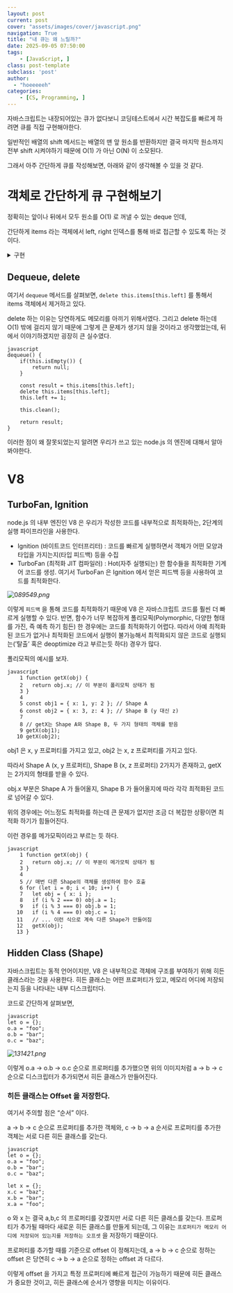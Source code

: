 ```yaml
---
layout: post
current: post
cover: "assets/images/cover/javascript.png"
navigation: True
title: "내 큐는 왜 느릴까?"
date: 2025-09-05 07:50:00
tags:
    - [JavaScript, ]
class: post-template
subclass: 'post'
author: 
  - "hoeeeeeh"
categories:
    - [CS, Programming, ]
---
```


자바스크립트는 내장되어있는 큐가 없다보니 코딩테스트에서 시간 복잡도를 빠르게 하려면 큐를 직접 구현해야한다.


일반적인 배열의 shift 메서드는 배열의 맨 앞 원소를 반환하지만 결국 마지막 원소까지 전부 shift 시켜야하기 때문에 O(1) 가 아닌 O(N) 이 소모된다.


그래서 아주 간단하게 큐를 작성해보면, 아래와 같이 생각해볼 수 있을 것 같다.


# 객체로 간단하게 큐 구현해보기


정확히는 앞이나 뒤에서 모두 원소를 O(1) 로 꺼낼 수 있는 deque 인데,


간단하게 items 라는 객체에서 left, right 인덱스를 통해 바로 접근할 수 있도록 하는 것이다.

<details>
<summary>구현</summary>


```
javascript
class Queue {
    left = 0;
    right = 0;
    items = {};
    
    dequeue() {
        if(this.isEmpty()) {
            return null;
        }
        
        const result = this.items[this.left];
        delete this.items[this.left];
        this.left += 1;
        
        this.clean();
        
        return result;
    }
    
    isEmpty() {
        return this.left === this.right;
    }
    
    peek() {
        if(this.isEmpty()) {
            return null;
        }
        return this.items[this.left];
    }
    
    last() {
        if(this.isEmpty()) {
            return null;
        }
        return this.items[this.right - 1];
    }
    
    enqueue(value) {
        this.items[this.right] = value;
        this.right += 1;
    }
    
    
    pop() {
        if(this.isEmpty()) {
            return null;
        }
        
        this.right -= 1;
        
        const result = this.items[this.right];
        delete this.items[this.right];
        
        this.clean();
        
        return result;
    }
    
    clean() {
        if(this.left === this.right) {
            this.left = 0;
            this.right = 0;
        }
    }
}

```



</details>


## Dequeue, delete


여기서 `dequeue`  메서드를 살펴보면, `delete this.items[this.left]` 를 통해서 items 객체에서 제거하고 있다.


delete 하는 이유는 당연하게도 메모리를 아끼기 위해서였다. 그리고 delete 하는데 O(1) 밖에 걸리지 않기 때문에 그렇게 큰 문제가 생기지 않을 것이라고 생각했었는데, 뒤에서 이야기하겠지만 굉장히 큰 실수였다.



```
javascript
dequeue() {
    if(this.isEmpty()) {
        return null;
    }
        
    const result = this.items[this.left];
    delete this.items[this.left];
    this.left += 1;
        
    this.clean();
        
    return result;
}

```



이러한 점이 왜 잘못되었는지 알려면 우리가 쓰고 있는 node.js 의 엔진에 대해서 알아봐야한다.


# V8


## TurboFan, Ignition


node.js 의 내부 엔진인 V8 은 우리가 작성한 코드를 내부적으로 최적화하는, 2단계의 실행 파이프라인을 사용한다.

- Ignition (바이트코드 인터프리터) : 코드를 빠르게 실행하면서 객체가 어떤 모양과 타입을 가지는지(타입 피드백) 등을 수집
- TurboFan (최적화 JIT 컴파일러) : Hot(자주 실행되는) 한 함수들을 최적화한 기계어 코드를 생성. 여기서 TurboFan 은 Ignition 에서 얻은 피드백 등을 사용하여 코드를 최적화한다.

![0](/upload/2025-09-05-내_큐는_왜_느릴까?.md/0.png)_89549.png_


이렇게 `피드백` 을 통해 코드를 최적화하기 때문에 V8 은 자바스크립트 코드를 훨씬 더 빠르게 실행할 수 있다. 반면, 함수가 너무 복잡하게 폴리모픽(Polymorphic, 다양한 형태를 가진, 즉 예측 하기 힘든) 한 경우에는 코드를 최적화하기 어렵다. 따라서 아예 최적화된 코드가 없거나 최적화된 코드에서 실행이 불가능해서 최적화되지 않은 코드로 실행되는(’탈출’ 혹은 deoptimize 라고 부르는듯 하다) 경우가 많다.


폴리모픽의 예시를 보자.



```
javascript
    1 function getX(obj) {
    2   return obj.x; // 이 부분이 폴리모픽 상태가 됨
    3 }
    4 
    5 const obj1 = { x: 1, y: 2 }; // Shape A
    6 const obj2 = { x: 3, z: 4 }; // Shape B (y 대신 z)
    7 
    8 // getX는 Shape A와 Shape B, 두 가지 형태의 객체를 받음
    9 getX(obj1);
   10 getX(obj2);

```



obj1 은 x, y 프로퍼티를 가지고 있고, obj2 는 x, z 프로퍼티를 가지고 있다.


따라서 Shape A (x, y 프로퍼티), Shape B (x, z 프로퍼티) 2가지가 존재하고, getX 는 2가지의 형태를 받을 수 있다. 


obj.x 부분은 Shape A 가 들어올지, Shape B 가 들어올지에 따라 각각 최적화된 코드로 넘어갈 수 있다.


위의 경우에는 어느정도 최적화를 하는데 큰 문제가 없지만 조금 더 복잡한 상황이면 최적화 하기가 힘들어진다.


이런 경우를 메가모픽이라고 부르는 듯 하다.



```
javascript
    1 function getX(obj) {
    2   return obj.x; // 이 부분이 메가모픽 상태가 됨
    3 }
    4 
    5 // 매번 다른 Shape의 객체를 생성하여 함수 호출
    6 for (let i = 0; i < 10; i++) {
    7   let obj = { x: i };
    8   if (i % 2 === 0) obj.a = 1;
    9   if (i % 3 === 0) obj.b = 1;
   10   if (i % 4 === 0) obj.c = 1;
   11   // ... 이런 식으로 계속 다른 Shape가 만들어짐
   12   getX(obj);
   13 }

```



## Hidden Class (Shape)


자바스크립트는 동적 언어이지만, V8 은 내부적으로 객체에 구조를 부여하기 위해 히든 클래스라는 것을 사용한다. 히든 클래스는 어떤 프로퍼티가 있고, 메모리 어디에 저장되는지 등을 나타내는 내부 디스크립터다.


코드로 간단하게 살펴보면,



```
javascript
let o = {};
o.a = "foo";
o.b = "bar";
o.c = "baz";

```



![1](/upload/2025-09-05-내_큐는_왜_느릴까?.md/1.png)_31421.png_


이렇게 o.a → o.b → o.c 순으로 프로퍼티를 추가했으면 위의 이미지처럼 a → b → c 순으로 디스크립터가 추가되면서 히든 클래스가 만들어진다.


### 히든 클래스는 Offset 을 저장한다.


여기서 주의할 점은 “순서” 이다.


a → b → c 순으로 프로퍼티를 추가한 객체와, c → b → a 순서로 프로퍼티를 추가한 객체는 서로 다른 히든 클래스를 갖는다.



```
javascript
let o = {};
o.a = "foo";
o.b = "bar";
o.c = "baz";

let x = {};
x.c = "baz";
x.b = "bar";
x.a = "foo";

```



o 와 x 는 결국 a,b,c 의 프로퍼티를 갖겠지만 서로 다른 히든 클래스를 갖는다. 프로퍼티가 추가될 때마다 새로운 히든 클래스를 만들게 되는데, 그 이유는 `프로퍼티가 메모리 어디에 저장되어 있는지를 저장하는 오프셋` 을 저장하기 때문이다.


프로퍼티를 추가할 때를 기준으로 offset 이 정해지는데, a → b → c 순으로 정하는 offset 은 당연히 c → b → a 순으로 정하는 offset 과 다르다.


이렇게 offset 을 가지고 특정 프로퍼티에 빠르게 접근이 가능하기 때문에 히든 클래스가 중요한 것이고, 히든 클래스에 순서가 영향을 미치는 이유이다.

